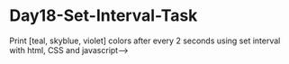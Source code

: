 # Day18-Set-Interval-Task
Print [teal, skyblue, violet]  colors after every 2 seconds using set interval with html, CSS and javascript-->
